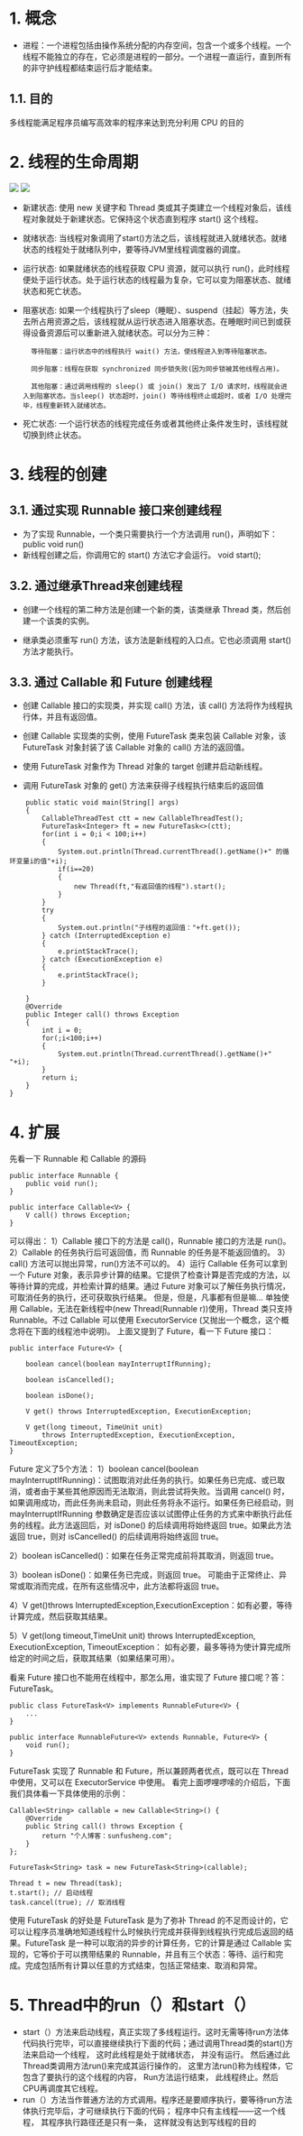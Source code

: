 # 1. 概念
 - 进程：一个进程包括由操作系统分配的内存空间，包含一个或多个线程。一个线程不能独立的存在，它必须是进程的一部分。一个进程一直运行，直到所有的非守护线程都结束运行后才能结束。
## 1.1. 目的
多线程能满足程序员编写高效率的程序来达到充分利用 CPU 的目的
# 2. 线程的生命周期
![](_v_images/_1545645240_5537.png)
![](_v_images/_1545645385_25905.png)

- 新建状态:
使用 new 关键字和 Thread 类或其子类建立一个线程对象后，该线程对象就处于新建状态。它保持这个状态直到程序 start() 这个线程。

- 就绪状态:
当线程对象调用了start()方法之后，该线程就进入就绪状态。就绪状态的线程处于就绪队列中，要等待JVM里线程调度器的调度。

- 运行状态:
如果就绪状态的线程获取 CPU 资源，就可以执行 run()，此时线程便处于运行状态。处于运行状态的线程最为复杂，它可以变为阻塞状态、就绪状态和死亡状态。

- 阻塞状态:
如果一个线程执行了sleep（睡眠）、suspend（挂起）等方法，失去所占用资源之后，该线程就从运行状态进入阻塞状态。在睡眠时间已到或获得设备资源后可以重新进入就绪状态。可以分为三种：

        等待阻塞：运行状态中的线程执行 wait() 方法，使线程进入到等待阻塞状态。

        同步阻塞：线程在获取 synchronized 同步锁失败(因为同步锁被其他线程占用)。        

        其他阻塞：通过调用线程的 sleep() 或 join() 发出了 I/O 请求时，线程就会进入到阻塞状态。当sleep() 状态超时，join() 等待线程终止或超时，或者 I/O 处理完毕，线程重新转入就绪状态。

- 死亡状态:
一个运行状态的线程完成任务或者其他终止条件发生时，该线程就切换到终止状态。
# 3. 线程的创建
## 3.1. 通过实现 Runnable 接口来创建线程
- 为了实现 Runnable，一个类只需要执行一个方法调用 run()，声明如下：
  public void run()
- 新线程创建之后，你调用它的 start() 方法它才会运行。
void start();
## 3.2. 通过继承Thread来创建线程
- 创建一个线程的第二种方法是创建一个新的类，该类继承 Thread 类，然后创建一个该类的实例。

- 继承类必须重写 run() 方法，该方法是新线程的入口点。它也必须调用 start() 方法才能执行。
## 3.3. 通过 Callable 和 Future 创建线程
- 创建 Callable 接口的实现类，并实现 call() 方法，该 call() 方法将作为线程执行体，并且有返回值。

-  创建 Callable 实现类的实例，使用 FutureTask 类来包装 Callable 对象，该 FutureTask 对象封装了该 Callable 对象的 call() 方法的返回值。

-  使用 FutureTask 对象作为 Thread 对象的 target 创建并启动新线程。

-  调用 FutureTask 对象的 get() 方法来获得子线程执行结束后的返回值
```public class CallableThreadTest implements Callable<Integer> {
    public static void main(String[] args)  
    {  
        CallableThreadTest ctt = new CallableThreadTest();  
        FutureTask<Integer> ft = new FutureTask<>(ctt);  
        for(int i = 0;i < 100;i++)  
        {  
            System.out.println(Thread.currentThread().getName()+" 的循环变量i的值"+i);  
            if(i==20)  
            {  
                new Thread(ft,"有返回值的线程").start();  
            }  
        }  
        try  
        {  
            System.out.println("子线程的返回值："+ft.get());  
        } catch (InterruptedException e)  
        {  
            e.printStackTrace();  
        } catch (ExecutionException e)  
        {  
            e.printStackTrace();  
        }  
  
    }
    @Override  
    public Integer call() throws Exception  
    {  
        int i = 0;  
        for(;i<100;i++)  
        {  
            System.out.println(Thread.currentThread().getName()+" "+i);  
        }  
        return i;  
    }  
}
```

# 4. 扩展
先看一下 Runnable 和 Callable 的源码
```
public interface Runnable {
    public void run();
}

public interface Callable<V> {
    V call() throws Exception;
}

```
可以得出：
1）Callable 接口下的方法是 call()，Runnable 接口的方法是 run()。
2）Callable 的任务执行后可返回值，而 Runnable 的任务是不能返回值的。
3）call() 方法可以抛出异常，run()方法不可以的。
4）运行 Callable 任务可以拿到一个 Future 对象，表示异步计算的结果。它提供了检查计算是否完成的方法，以等待计算的完成，并检索计算的结果。通过 Future 对象可以了解任务执行情况，可取消任务的执行，还可获取执行结果。
但是，但是，凡事都有但是嘛...
单独使用 Callable，无法在新线程中(new Thread(Runnable r))使用，Thread 类只支持 Runnable。不过 Callable 可以使用 ExecutorService (又抛出一个概念，这个概念将在下面的线程池中说明)。
上面又提到了 Future，看一下 Future 接口：
```
public interface Future<V> {

    boolean cancel(boolean mayInterruptIfRunning);

    boolean isCancelled();

    boolean isDone();

    V get() throws InterruptedException, ExecutionException;

    V get(long timeout, TimeUnit unit)
        throws InterruptedException, ExecutionException, TimeoutException;
}

```
Future 定义了5个方法：
1）boolean cancel(boolean mayInterruptIfRunning)：试图取消对此任务的执行。如果任务已完成、或已取消，或者由于某些其他原因而无法取消，则此尝试将失败。当调用 cancel() 时，如果调用成功，而此任务尚未启动，则此任务将永不运行。如果任务已经启动，则 mayInterruptIfRunning 参数确定是否应该以试图停止任务的方式来中断执行此任务的线程。此方法返回后，对 isDone() 的后续调用将始终返回 true。如果此方法返回 true，则对 isCancelled() 的后续调用将始终返回 true。

2）boolean isCancelled()：如果在任务正常完成前将其取消，则返回 true。

3）boolean isDone()：如果任务已完成，则返回 true。 可能由于正常终止、异常或取消而完成，在所有这些情况中，此方法都将返回 true。

4）V get()throws InterruptedException,ExecutionException：如有必要，等待计算完成，然后获取其结果。

5）V get(long timeout,TimeUnit unit) throws  InterruptedException, ExecutionException, TimeoutException： 如有必要，最多等待为使计算完成所给定的时间之后，获取其结果（如果结果可用）。

看来 Future 接口也不能用在线程中，那怎么用，谁实现了 Future 接口呢？答：FutureTask。
```
public class FutureTask<V> implements RunnableFuture<V> {
    ...
}

public interface RunnableFuture<V> extends Runnable, Future<V> {
    void run();
}

```

FutureTask 实现了 Runnable 和 Future，所以兼顾两者优点，既可以在 Thread 中使用，又可以在 ExecutorService 中使用。
看完上面啰哩啰嗦的介绍后，下面我们具体看一下具体使用的示例：
```
Callable<String> callable = new Callable<String>() {
    @Override
    public String call() throws Exception {
        return "个人博客：sunfusheng.com";
    }
};

FutureTask<String> task = new FutureTask<String>(callable);

Thread t = new Thread(task);
t.start(); // 启动线程
task.cancel(true); // 取消线程
```

使用 FutureTask 的好处是 FutureTask 是为了弥补 Thread 的不足而设计的，它可以让程序员准确地知道线程什么时候执行完成并获得到线程执行完成后返回的结果。FutureTask 是一种可以取消的异步的计算任务，它的计算是通过 Callable 实现的，它等价于可以携带结果的 Runnable，并且有三个状态：等待、运行和完成。完成包括所有计算以任意的方式结束，包括正常结束、取消和异常。

# 5. Thread中的run（）和start（）
- start（）方法来启动线程，真正实现了多线程运行。这时无需等待run方法体代码执行完毕，可以直接继续执行下面的代码；通过调用Thread类的start()方法来启动一个线程， 这时此线程是处于就绪状态， 并没有运行。 然后通过此Thread类调用方法run()来完成其运行操作的， 这里方法run()称为线程体，它包含了要执行的这个线程的内容， Run方法运行结束， 此线程终止。然后CPU再调度其它线程。
- run（）方法当作普通方法的方式调用。程序还是要顺序执行，要等待run方法体执行完毕后，才可继续执行下面的代码； 程序中只有主线程——这一个线程， 其程序执行路径还是只有一条， 这样就没有达到写线程的目的

